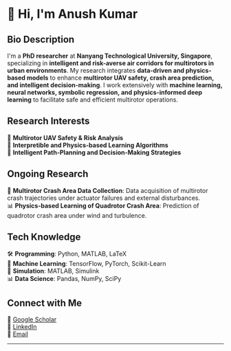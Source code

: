 # 👋 Hi, I'm Anush Kumar

## Bio Description
I'm a **PhD researcher** at **Nanyang Technological University, Singapore**, specializing in **intelligent and risk-averse air corridors for multirotors in urban environments**. My research integrates **data-driven and physics-based models** to enhance **multirotor UAV safety, crash area prediction, and intelligent decision-making**. I work extensively with **machine learning, neural networks, symbolic regression, and physics-informed deep learning** to facilitate safe and efficient multirotor operations.

## Research Interests
🔹 **Multirotor UAV Safety & Risk Analysis**  
🔹 **Interpretible and Physics-based Learning Algorithms**  
🔹 **Intelligent Path-Planning and Decision-Making Strategies**

## Ongoing Research
🚀 **Multirotor Crash Area Data Collection**: Data acquisition of multirotor crash trajectories under actuator failures and external disturbances.  
📊 **Physics-based Learning of Quadrotor Crash Area**: Prediction of quadrotor crash area under wind and turbulence.

## Tech Knowledge
🛠 **Programming**: Python, MATLAB, LaTeX  
🧠 **Machine Learning**: TensorFlow, PyTorch, Scikit-Learn  
📡 **Simulation**: MATLAB, Simulink  
📊 **Data Science**: Pandas, NumPy, SciPy  

## Connect with Me  
📄 [Google Scholar](https://scholar.google.com/citations?user=U18dhqwAAAAJ&hl=en)  
📝 [LinkedIn](https://www.linkedin.com/in/kumar-anush)  
📧 [Email](m220010@e.ntu.edu.sg)   

---
